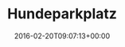 ---
retweeted: false
source: <a href="http://getfalcon.pro" rel="nofollow">Falcon Pro Material</a>
entities:
  user_mentions: []
  urls: []
  symbols: []
  media:
  - expanded_url: https://twitter.com/bascht/status/700969947124658176/photo/1
    indices:
    - '15'
    - '38'
    url: https://t.co/lb5fVkgXCY
    media_url: http://pbs.twimg.com/media/CbpYc-UW8AA14kP.jpg
    id_str: '700969946797502464'
    id: '700969946797502464'
    media_url_https: https://pbs.twimg.com/media/CbpYc-UW8AA14kP.jpg
    sizes:
      medium:
        w: '900'
        h: '1200'
        resize: fit
      thumb:
        w: '150'
        h: '150'
        resize: crop
      small:
        w: '510'
        h: '680'
        resize: fit
      large:
        w: '1024'
        h: '1365'
        resize: fit
    type: photo
    display_url: pic.twitter.com/lb5fVkgXCY
  hashtags: []
display_text_range:
- '0'
- '38'
favorite_count: '2'
id_str: '700969947124658176'
truncated: false
retweet_count: '0'
id: '700969947124658176'
possibly_sensitive: false
created_at: Sat Feb 20 09:07:13 +0000 2016
favorited: false
full_text: Hundeparkplatz
lang: de
extended_entities:
  media:
  - expanded_url: https://twitter.com/bascht/status/700969947124658176/photo/1
    indices:
    - '15'
    - '38'
    url: https://t.co/lb5fVkgXCY
    media_url: http://pbs.twimg.com/media/CbpYc-UW8AA14kP.jpg
    id_str: '700969946797502464'
    id: '700969946797502464'
    media_url_https: https://pbs.twimg.com/media/CbpYc-UW8AA14kP.jpg
    sizes:
      medium:
        w: '900'
        h: '1200'
        resize: fit
      thumb:
        w: '150'
        h: '150'
        resize: crop
      small:
        w: '510'
        h: '680'
        resize: fit
      large:
        w: '1024'
        h: '1365'
        resize: fit
    type: photo
    display_url: pic.twitter.com/lb5fVkgXCY
tags:
- pesos:twitter
date: '2016-02-20T09:07:13+00:00'
src: https://twitter.com/bascht/status/700969947124658176
original_url: https://twitter.com/bascht/status/700969947124658176
type: twitter_tweet
media_url: https://img.bascht.com/twitter/pbs.twimg.com/media/CbpYc-UW8AA14kP.jpg
text: Hundeparkplatz
title: Hundeparkplatz

---